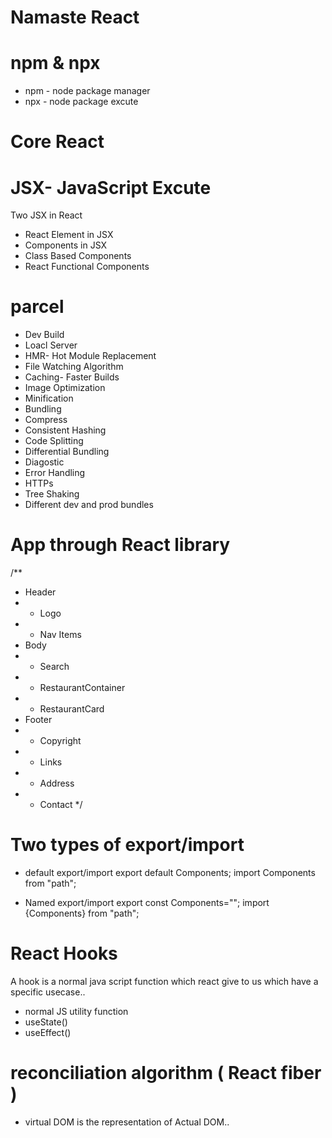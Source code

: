 # Namaste React

# npm & npx
- npm - node package manager
- npx - node package excute

# Core React
# JSX- JavaScript Excute
  Two JSX in React
- React Element in JSX
- Components in JSX
- Class Based Components
- React Functional Components

# parcel
- Dev Build
- Loacl Server
- HMR- Hot Module Replacement
- File Watching Algorithm
- Caching- Faster Builds
- Image Optimization
- Minification
- Bundling
- Compress
- Consistent Hashing
- Code Splitting
- Differential Bundling
- Diagostic
- Error Handling
- HTTPs
- Tree Shaking
- Different dev and prod bundles

# App through React library
/**
 * Header
 * - Logo
 * - Nav Items
 * Body
 * - Search
 * - RestaurantContainer
 * - RestaurantCard
 * Footer
 * - Copyright
 * - Links
 * - Address
 * - Contact
 */

 # Two types of export/import 

 - default export/import
 export default Components;
 import Components from "path";

 - Named export/import
 export const Components="";
 import {Components} from "path";

# React Hooks 
A hook is a normal java script function which react give to us which have a specific usecase..
- normal JS utility function
- useState()
- useEffect()

# reconciliation algorithm ( React fiber )
- virtual DOM is the representation of Actual DOM..